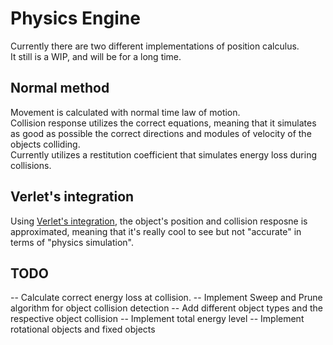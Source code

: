 # Physics Engine

Currently there are two different implementations of position calculus.  
It still is a WIP, and will be for a long time.

## Normal method
Movement is calculated with normal time law of motion.  
Collision response utilizes the correct equations, meaning that it simulates as good as possible the correct directions and modules of velocity of the objects colliding.  
Currently utilizes a restitution coefficient that simulates energy loss during collisions.  


## Verlet's integration
Using [Verlet's integration](https://en.wikipedia.org/wiki/Verlet_integration), the object's position and collision resposne is approximated, meaning that it's really cool to see but not "accurate" in terms of "physics simulation".


## TODO
-- Calculate correct energy loss at collision.
-- Implement Sweep and Prune algorithm for object collision detection
-- Add different object types and the respective object collision
-- Implement total energy level
-- Implement rotational objects and fixed objects
